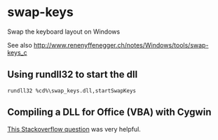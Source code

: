 # swap-keys
Swap the keyboard layout on Windows

See also http://www.renenyffenegger.ch/notes/Windows/tools/swap-keys_c

## Using rundll32 to start the dll

    rundll32 %cd%\swap_keys.dll,startSwapKeys

## Compiling a DLL for Office (VBA) with Cygwin

[This Stackoverflow question](https://stackoverflow.com/questions/30265036/dll-compiled-from-c-source-code-not-able-to-use-in-excel-vba-file-not-found-er) was very helpful.
